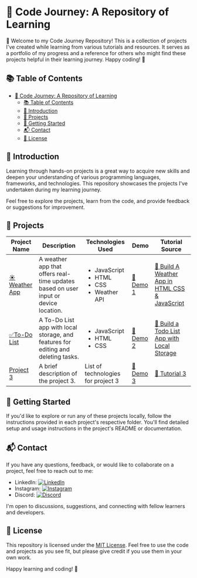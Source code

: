 # 🚀 Code Journey: A Repository of Learning

🌟 Welcome to my Code Journey Repository! This is a collection of projects I've created while learning from various tutorials and resources. It serves as a portfolio of my progress and a reference for others who might find these projects helpful in their learning journey. Happy coding! 🚀

## 📚 Table of Contents

- [🚀 Code Journey: A Repository of Learning](#-code-journey-a-repository-of-learning)
  - [📚 Table of Contents](#-table-of-contents)
  - [📜 Introduction](#-introduction)
  - [🚀 Projects](#-projects)
  - [🏁 Getting Started](#-getting-started)
  - [📬 Contact](#-contact)
  - [📄 License](#-license)

## 📜 Introduction

 Learning through hands-on projects is a great way to acquire new skills and deepen your understanding of various programming languages, frameworks, and technologies. This repository showcases the projects I've undertaken during my learning journey.

Feel free to explore the projects, learn from the code, and provide feedback or suggestions for improvement.

## 🚀 Projects

| Project Name                     | Description                             | Technologies Used                  | Demo               | Tutorial Source    |
| -------------------------------- | --------------------------------------- | ---------------------------------- | ------------------ | ------------------- |
| [☀️Weather App](00-WeatherApp/)   | A weather app that offers real-time updates based on user input or device location.|<ul><li>JavaScript</li><li>HTML</li><li>CSS</li><li>Weather API</li></ul> |[🔗 Demo 1](demo-link-1) | [📘 Build A Weather App in HTML CSS & JavaScript](https://youtu.be/c1r-NqYkFPc?si=RciHm_To-kqp_Qek) |
| [✅To-Do List](01-Todo-List/)   | A To-Do List app with local storage, and features for editing and deleting tasks.| <ul><li>JavaScript</li><li>HTML</li><li>CSS</li></ul>  | [🔗 Demo 2](demo-link-2) | [📘 Build a Todo List App with Local Storage](https://youtu.be/6eFwtaZf6zc?si=Z5zStKZQgcpvYeL1)|
| [Project 3](link-to-project-3)   | A brief description of the project 3.   | List of technologies for project 3  | [🔗 Demo 3](demo-link-3) | [📘 Tutorial 3](tutorial-link-3) |

## 🏁 Getting Started

 If you'd like to explore or run any of these projects locally, follow the instructions provided in each project's respective folder. You'll find detailed setup and usage instructions in the project's README or documentation.

## 📬 Contact

If you have any questions, feedback, or would like to collaborate on a project, feel free to reach out to me:

- LinkedIn: [![LinkedIn](https://img.shields.io/badge/LinkedIn-Connect%20with%20Me-blue)](https://www.linkedin.com/in/bbetulkaya/)
- Instagram: [![Instagram](https://img.shields.io/badge/Instagram-Follow%20Me-orange)](https://www.instagram.com/webdev.cat)
- Discord: [![Discord](https://img.shields.io/badge/Discord-cocomilkcoco-7289DA)](https://www.discordapp.com/users/595192879631171584)
<!-- - YouTube: [![YouTube](https://img.shields.io/badge/YouTube-Subscribe%20to%20My%20Channel-red)](https://www.youtube.com/your-channel) -->
<!-- - Twitter: [![Twitter](https://img.shields.io/badge/Twitter-Follow%20Me-blue)](https://twitter.com/your-twitter-handle) -->


I'm open to discussions, suggestions, and connecting with fellow learners and developers.

## 📄 License

This repository is licensed under the [MIT License](/LICENSE). Feel free to use the code and projects as you see fit, but please give credit if you use them in your own work.

Happy learning and coding! 🚀
